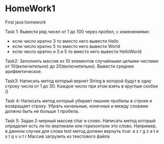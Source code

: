# HomeWork1
First java homework

Task 1:
  Вывести ряд чисел от 1 до 100 через пробел, с изменениями:
  - если число кратно 3 то вместо него вывести Hello
  - если число кратно 5 то вместо него вывести World
  - если число кратно и 3 и 5 то вместо него вывести HelloWorld

Task2:
  Заполнить массив из 10 элементов случайными целыми числами от 10(включительно) до 20(включительно).
  Вывести среднее арифметическое.

Task3: 
  Написать метод который вернет String в которой будут в одну строку числа от 1 до 30.
  Каждое число при этом взять в круглые скобки ()
  
Task 4:
  Написать метод который убирает лишние пробелы в строке и возвращает строку. 
  Убрать начальные, конечные и между словами должно быть не больше 1 пробела.

Task 5:
  Задан 2-мерный массив char и слово.
  Написать метод который определит есть ли по вертикали или горизонтали это слово. 
  Например, в данном случае для слова test метод должен вернуть true:
    a z r g z
    a t e s t
    q v u t r
  Массив загрузить из текстового файла
